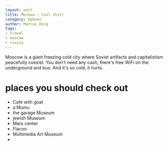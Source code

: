 ```yaml
---
layout: post
title: Moskau – Cool shit!
category: bpbahn
author: Marcus Ding
tags:
- travel
- moscow
- russia
---
```


Moscow is a giant freezing cold city where Soviet artifacts and capitalistism peacefully coexist. You don't need any cash, there's free WiFi on the underground and bus. And it's so cold, it hurts.
<!--more-->

# places you should check out
- Cafe with goat
- a Mumu
- the garage Museum
- jewish Museum
- Mars center
- Flacon
- Multimedia Art Museum
-
